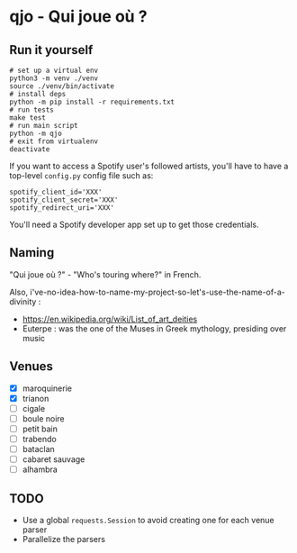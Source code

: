 # qjo - Qui joue où ?

## Run it yourself

```
# set up a virtual env
python3 -m venv ./venv
source ./venv/bin/activate
# install deps
python -m pip install -r requirements.txt
# run tests
make test
# run main script
python -m qjo
# exit from virtualenv
deactivate
```

If you want to access a Spotify user's followed artists, you'll have to have a top-level `config.py` config file such as:
```
spotify_client_id='XXX'
spotify_client_secret='XXX'
spotify_redirect_uri='XXX'
```

You'll need a Spotify developer app set up to get those credentials.


## Naming

"Qui joue où ?" - "Who's touring where?" in French.

Also, i've-no-idea-how-to-name-my-project-so-let's-use-the-name-of-a-divinity :
* https://en.wikipedia.org/wiki/List_of_art_deities
* Euterpe : was the one of the Muses in Greek mythology, presiding over music

## Venues

* [x] maroquinerie
* [x] trianon
* [ ] cigale
* [ ] boule noire
* [ ] petit bain
* [ ] trabendo
* [ ] bataclan
* [ ] cabaret sauvage
* [ ] alhambra

## TODO
* Use a global `requests.Session` to avoid creating one for each venue parser
* Parallelize the parsers
